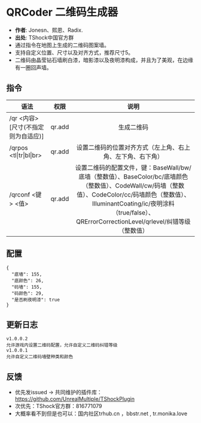 # QRCoder 二维码生成器

- **作者**: Jonesn、熙恩、Radix.
- **出处**: TShock中国官方群 
- 通过指令在地图上生成的二维码图案墙。
- 支持自定义位置、尺寸以及对齐方式，推荐尺寸5。
- 二维码由晶莹钻石墙刷白漆，暗影漆以及夜明漆构成，并且为了美观，在边缘有一圈回声墙。

## 指令

| 语法                     |     权限      |              说明               |
|------------------------|:-----------:|:-----------------------------:|
| /qr <内容> [尺寸(不指定则为自适应)]       | qr.add      |           生成二维码            |
| /qrpos <tl\|tr\|bl\|br>  | qr.add | 设置二维码的位置对齐方式（左上角、右上角、左下角、右下角） |
| /qrconf <键> <值> | qr.add | 设置二维码的配置文件，键：BaseWall/bw/底墙（整数值）、BaseColor/bc/底墙颜色（整数值）、CodeWall/cw/码墙（整数值）、CodeColor/cc/码墙颜色（整数值）、IlluminantCoating/ic/夜明涂料（true/false）、QRErrorCorrectionLevel/qrlevel/纠错等级（整数值） |


## 配置

```json5
{
  "底墙": 155,
  "底颜色": 26,
  "码墙": 155,
  "码颜色": 29,
  "是否刷夜明漆": true
}
```

## 更新日志

```
v1.0.0.2
允许游戏内设置二维码配置，允许自定义二维码纠错等级
v1.0.0.1
允许自定义二维码墙壁种类和颜色
```

## 反馈
- 优先发issued -> 共同维护的插件库：https://github.com/UnrealMultiple/TShockPlugin
- 次优先：TShock官方群：816771079
- 大概率看不到但是也可以：国内社区trhub.cn ，bbstr.net , tr.monika.love

